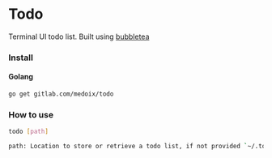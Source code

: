 # Todo
Terminal UI todo list. Built using [bubbletea](https://github.com/charmbracelet/bubbletea)

### Install

#### Golang

```bash
go get gitlab.com/medoix/todo
```

### How to use

```bash
todo [path]

path: Location to store or retrieve a todo list, if not provided `~/.todo/todos` will be used.
 ```
